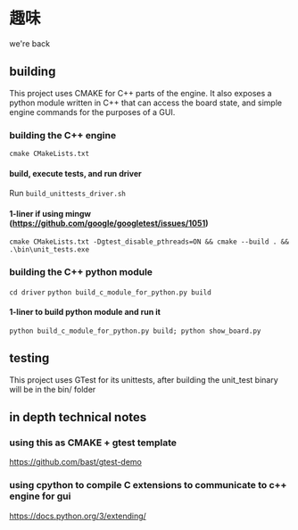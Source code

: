 # 趣味
we're back

## building
This project uses CMAKE for C++ parts of the engine. It also exposes a python module written in C++ that can access the board state, and simple engine commands for the purposes of a GUI.

### building the C++ engine
`cmake CMakeLists.txt`

#### build, execute tests, and run driver
Run `build_unittests_driver.sh`
#### 1-liner if using mingw (https://github.com/google/googletest/issues/1051)
`cmake CMakeLists.txt -Dgtest_disable_pthreads=ON && cmake --build . && .\bin\unit_tests.exe`

### building the C++ python module
`cd driver`
`python build_c_module_for_python.py build`

#### 1-liner to build python module and run it
`python build_c_module_for_python.py build; python show_board.py`

## testing
This project uses GTest for its unittests, after building the unit_test binary will be in the bin/ folder

## in depth technical notes
### using this as CMAKE + gtest template
https://github.com/bast/gtest-demo

### using cpython to compile C extensions to communicate to c++ engine for gui
https://docs.python.org/3/extending/